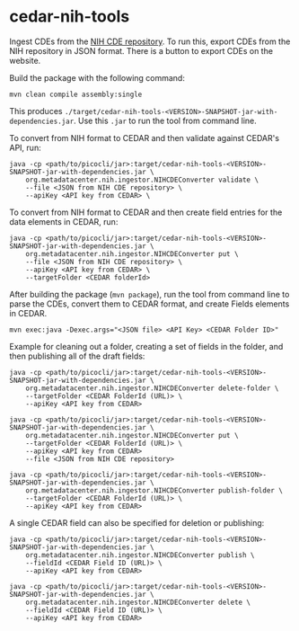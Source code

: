 # cedar-nih-tools

Ingest CDEs from the [NIH CDE repository](https://cde.nlm.nih.gov/cde/search).
To run this, export CDEs from the NIH repository in JSON format.
There is a button to export CDEs on the website.

Build the package with the following command:
```
mvn clean compile assembly:single
```

This produces `./target/cedar-nih-tools-<VERSION>-SNAPSHOT-jar-with-dependencies.jar`.
Use this `.jar` to run the tool from command line.

To convert from NIH format to CEDAR and then validate against CEDAR's API, run:
```
java -cp <path/to/picocli/jar>:target/cedar-nih-tools-<VERSION>-SNAPSHOT-jar-with-dependencies.jar \
    org.metadatacenter.nih.ingestor.NIHCDEConverter validate \
    --file <JSON from NIH CDE repository> \
    --apiKey <API key from CEDAR> \
```

To convert from NIH format to CEDAR and then create field entries for the data elements in CEDAR, run:
```
java -cp <path/to/picocli/jar>:target/cedar-nih-tools-<VERSION>-SNAPSHOT-jar-with-dependencies.jar \
    org.metadatacenter.nih.ingestor.NIHCDEConverter put \
    --file <JSON from NIH CDE repository> \
    --apiKey <API key from CEDAR> \
    --targetFolder <CEDAR folderId>
```
After building the package (`mvn package`), run the tool from command line  to parse the CDEs, convert them to CEDAR format, and create Fields elements in CEDAR.

```
mvn exec:java -Dexec.args="<JSON file> <API Key> <CEDAR Folder ID>"
```

Example for cleaning out a folder, creating a set of fields in the folder, and then publishing all of the draft fields:
```
java -cp <path/to/picocli/jar>:target/cedar-nih-tools-<VERSION>-SNAPSHOT-jar-with-dependencies.jar \
    org.metadatacenter.nih.ingestor.NIHCDEConverter delete-folder \
    --targetFolder <CEDAR FolderId (URL)> \
    --apiKey <API key from CEDAR>
    
java -cp <path/to/picocli/jar>:target/cedar-nih-tools-<VERSION>-SNAPSHOT-jar-with-dependencies.jar \
    org.metadatacenter.nih.ingestor.NIHCDEConverter put \
    --targetFolder <CEDAR FolderId (URL)> \
    --apiKey <API key from CEDAR>
    --file <JSON from NIH CDE repository>
    
java -cp <path/to/picocli/jar>:target/cedar-nih-tools-<VERSION>-SNAPSHOT-jar-with-dependencies.jar \
    org.metadatacenter.nih.ingestor.NIHCDEConverter publish-folder \
    --targetFolder <CEDAR FolderId (URL)> \
    --apiKey <API key from CEDAR>
```

A single CEDAR field can also be specified for deletion or publishing:
```
java -cp <path/to/picocli/jar>:target/cedar-nih-tools-<VERSION>-SNAPSHOT-jar-with-dependencies.jar \
    org.metadatacenter.nih.ingestor.NIHCDEConverter publish \
    --fieldId <CEDAR Field ID (URL)> \
    --apiKey <API key from CEDAR>
    
java -cp <path/to/picocli/jar>:target/cedar-nih-tools-<VERSION>-SNAPSHOT-jar-with-dependencies.jar \
    org.metadatacenter.nih.ingestor.NIHCDEConverter delete \
    --fieldId <CEDAR Field ID (URL)> \
    --apiKey <API key from CEDAR>
```